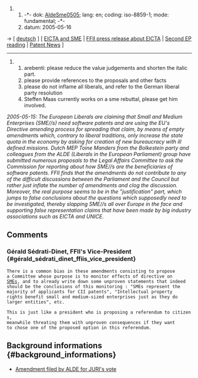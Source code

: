 1.  1.  -\*- dok: [AldeSme0505](AldeSme0505 "wikilink"); lang: en;
        coding: iso-8859-1; mode: fundamental; -\*-
    2.  datum: 2005-05-16

-\> \[ [ deutsch](AldeSme0505De "wikilink") \] \[ [ EICTA and
SME](EictaSme0504En "wikilink") \| [ FFII press release about
EICTA](EictaSme050425En "wikilink") \| [ Second EP
reading](Plen05En "wikilink") \| [ Patent News](SwpatcninoEn "wikilink")
\]

------------------------------------------------------------------------

1.  1.  arebenti: please reduce the value judgements and shorten the
        italic part.
    2.  please provide references to the proposals and other facts
    3.  please do not inflame all liberals, and refer to the German
        liberal party resolution
    4.  Steffen Maas currently works on a sme rebuttal, please get him
        involved.

*2005-05-15: The European Liberals are claiming that Small and Medium
Enterprises (SME//s) need software patents and are using the EU\'s
Directive amending process for spreading that claim, by means of empty
amendments which, contrary to liberal traditions, only increase the
state quota in the economy by asking for creation of new bureaucracy
with ill defined missions. Dutch MEP Toine Manders from the Bolkestein
party and colleagues from the ALDE (Liberals in the European Parliament)
group have submitted numerous proposals to the Legal Affairs Committee
to ask the Commission for reporting about how SME//s are the
beneficiaries of software patents. FFII finds that the amendments do not
contribute to any of the difficult discussions between the Parliament
and the Council but rather just inflate the number of amendments and
clog the discussion. Moreover, the real purpose seems to be in the
\"justification\" part, which jumps to false conclusions about the
questions which supposedly need to be investigated, thereby slapping
SME//s all over Europe in the face and supporting false representation
claims that have been made by big industry associations such as EICTA
and UNICE.*

## Comments

### Gérald Sédrati-Dinet, FFII\'s Vice-President {#gérald_sédrati_dinet_ffiis_vice_president}

`There is a common bias in these amendments consisting to propose`\
`a Committee whose purpose is to monitor effects of directive on`\
[`SMEs`](SMEs "wikilink")`, and to already write down some unproven statements that indeed`\
`should be the conclusions of this monitoring : "SMEs represent the`\
`majority of applicants for CII patents", "Intellectual property`\
`rights benefit small and medium-sized enterprises just as they do`\
`larger entities", etc.`

`This is just like a president who is proposing a referendum to citizens,`\
`meanwhile threating them with unproven consequences if they want`\
`to chose one of the proposed option in this referendum.`

## Background informations {#background_informations}

-   [Amendment filed by ALDE for JURI\'s
    vote](http://swpat.ffii.org/papers/europarl0309/amends05/juri05/upload3/signatures/Alexander_Nuno_Alvaro,_Diana_Wallis,_Toine_Manders,_Janelly_Fourtou.html "wikilink")
